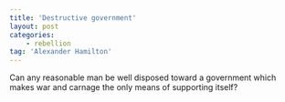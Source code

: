 ```yaml
---
title: 'Destructive government'
layout: post
categories:
    - rebellion
tag: 'Alexander Hamilton'
---
```


Can any reasonable man be well disposed toward a government which makes war and carnage the only means of supporting itself?